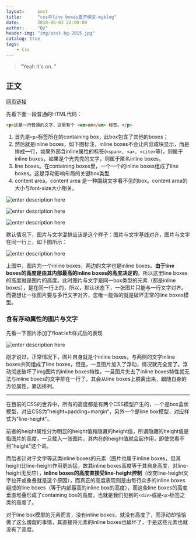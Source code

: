 ```yaml
---
layout:     post
title:      "css中line boxes盒子模型-myblog"
date:       2018-06-03 22:00:00
author:     "Qz"
header-img: "img/post-bg-2015.jpg"
catalog: true
tags:
    - Css
---
```


> “Yeah It's on. ”


## 正文
[网页链接](http://www.zhangxinxu.com/wordpress/2010/01/css-float%e6%b5%ae%e5%8a%a8%e7%9a%84%e6%b7%b1%e5%85%a5%e7%a0%94%e7%a9%b6%e3%80%81%e8%af%a6%e8%a7%a3%e5%8f%8a%e6%8b%93%e5%b1%95%e4%b8%80/)

先看下面一段普通的HTML代码：
```html
<p>这是一行普通的文字，这里有个 <em>em</em> 标签。</p>
```

1. 首先是`<p>`标签所在的containing box，此box包含了其他的boxes； 
2. 然后就是inline boxes，如下图标注，inline boxes不会让内容成块显示，而是排成一行，如果外部含inline属性的标签(`<span>, <a>, <cite>`等)，则属于inline boxes，如果是个光秃秃的文字，则属于匿名inline boxes。 
3. line boxes。在containing boxes里，一个一个的inline boxes组成了line boxes。这是浮动影响布局的关键box类型
4. content area。content area 是一种围绕文字看不见的box。content area的大小与font-size大小相关。 

![enter description here][1]


![enter description here][2]



![enter description here][3]




默认情况下，图片与文字混排应该是这个样子：图片与文字基线对齐，图片与文字在同一行上，如下图所示：

![enter description here][4]




上图中，图片为一个inline boxes，两边的文字也是inline boxes。**由于line boxes的高度是由其内部最高的inline boxes的高度决定的**，所以这里line boxes的高度就是图片的高度。此时图片与文字是同一box类型的元素（都是inline boxes），是在同一行上的，所以，默认状态下，一张图片只能与一行文字对齐。而要想让一张图片要与多行文字对齐，您唯一能做的就是破坏正常的line boxes模型。



### 含有浮动属性的图片与文字
先看一下图片添加了float:left样式后的表现


![enter description here][5]


刚才说过，正常情况下，图片自身就是个inline boxes，与两侧的文字inline boxes共同组成了line boxes，但是，一旦图片加入了浮动，情况就完全变了。浮动彻底破坏了img图片的inline boxes特性。一旦图片失去了inline boxes特性就无法与inline boxes的文字排在一行了，其会从line boxes上脱离出来，跟随自身的方位属性，靠边排列。


----------


在目前的CSS的世界中，所有的高度都是有两个CSS模型产生的，一个是box盒状模型，对应CSS为”height+padding+margin“，另外一个是line box模型，对应样式为"line-height"。


前者的height属性分为明显的height值和隐藏的height值，所谓隐藏的height值是指图片的高度，一旦载入一张图片，其内在的height值就会起作用，即使您看不到"height"这个词。

而后者针对于文字等这类inline boxes的元素（图片也属于inline boxes，但其height比line-height作用更凶猛，故其inline boxes高度等于其自身高度，对line-height无反应），**inline boxes的高度直接受line-height控制**（改变line-height文字拉开或重叠就是这个原因），而真正的高度表现则是由每行众多的inline boxes组成的line boxes（等于内部最高的inline box的高度），而这些line boxes的高度垂直堆叠形成了containing box的高度，也就是我们见到的`<div>`或是`<p>`标签之类的高度了。




对于line box模型的元素而言，没有inline boxes，就没有高度了，而浮动却恰恰做了这么龌龊的事情，其直接将元素的inline boxes也破坏了，于是这些元素也就没有了高度。 







  [1]: http://image.zhangxinxu.com/image/blog/201001/2010-01-20_220341.png
  [2]: http://image.zhangxinxu.com/image/blog/201001/2010-01-20_221641.png
  [3]: http://image.zhangxinxu.com/image/blog/201001/2010-01-20_223108.png
  [4]: http://image.zhangxinxu.com/image/blog/201001/2010-01-20_230801.png
  [5]: http://image.zhangxinxu.com/image/blog/201001/2010-01-20_234149.png